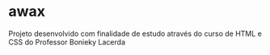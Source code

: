 # awax
Projeto desenvolvido com finalidade de estudo através do curso de HTML e CSS do Professor Bonieky Lacerda
